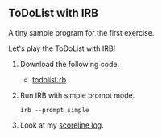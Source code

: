 ToDoList with IRB
-----------------
A tiny sample program for the first exercise.

Let's play the ToDoList with IRB!

1. Download the following code.

	- [todolist.rb](http://github.com/ashbb/ruby_metaprogramming_study_note/tree/master/src/todolist_with_irb/todolist.rb)

2. Run IRB with simple prompt mode.

	`irb --prompt simple`

3. Look at my [scoreline log](http://github.com/ashbb/ruby_metaprogramming_study_note/tree/master/src/todolist_with_irb/scoreline.log).

